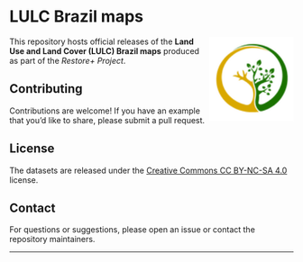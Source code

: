 
# LULC Brazil maps

<img src=".github/images/restoreplus_sticker.png" alt="Restore+ icon" align="right" height="150" width="150"/>

<!-- badges: start --> <!-- badges: end -->

This repository hosts official releases of the **Land Use and Land Cover
(LULC) Brazil maps** produced as part of the *Restore+ Project*.

## Contributing

Contributions are welcome! If you have an example that you’d like to
share, please submit a pull request.

## License

The datasets are released under the [Creative Commons CC BY-NC-SA
4.0](https://creativecommons.org/licenses/by-nc-sa/4.0/) license.

## Contact

For questions or suggestions, please open an issue or contact the
repository maintainers.

------------------------------------------------------------------------
